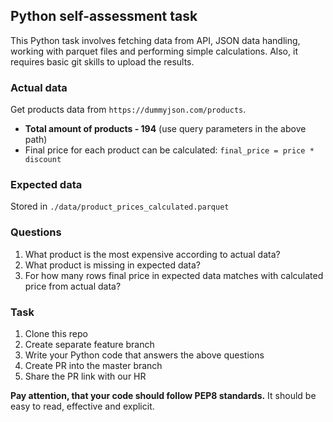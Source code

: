 ## Python self-assessment task 

This Python task involves fetching data from API, JSON data handling, working with parquet files
and performing simple calculations. Also, it requires basic git skills to upload the results. 

### Actual data
Get products data from `https://dummyjson.com/products`.
- **Total amount of products - 194** (use query parameters in the above path)
- Final price for each product can be calculated: `final_price = price * discount`

### Expected data 
Stored in `./data/product_prices_calculated.parquet` 

### Questions
1. What product is the most expensive according to actual data?
2. What product is missing in expected data?
3. For how many rows final price in expected data matches with calculated price from actual data?

### Task
1. Clone this repo
2. Create separate feature branch
3. Write your Python code that answers the above questions
4. Create PR into the master branch
5. Share the PR link with our HR

**Pay attention, that your code should follow PEP8 standards.** 
It should be easy to read, effective and explicit.

